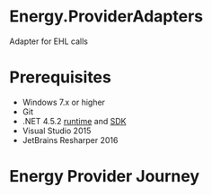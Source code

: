 Energy.ProviderAdapters
==========

Adapter for EHL calls 

# Prerequisites

* Windows 7.x or higher
* Git
* .NET 4.5.2 [runtime](http://www.microsoft.com/en-us/download/details.aspx?id=42642) and [SDK](http://www.microsoft.com/en-gb/download/details.aspx?id=42637)
* Visual Studio 2015
* JetBrains Resharper 2016

# Energy Provider Journey